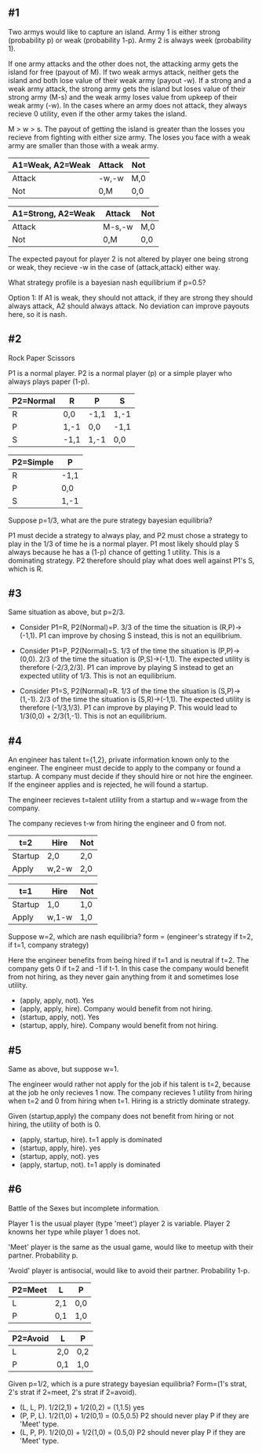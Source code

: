 ## #1

Two armys would like to capture an island. Army 1 is either strong (probability p) or weak (probability 1-p). Army 2 is always week (probability 1).

If one army attacks and the other does not, the attacking army gets the island for free (payout of M). If two weak armys attack, neither gets the island and both lose value of their weak army (payout -w). If a strong and a weak army attack, the strong army gets the island but loses value of their strong army (M-s) and the weak army loses value from upkeep of their weak army (-w). In the cases where an army does not attack, they always recieve 0 utility, even if the other army takes the island.

M > w > s. The payout of getting the island is greater than the losses you recieve from fighting with either size army. The loses you face with a weak army are smaller than those with a weak army.

| A1=Weak, A2=Weak | Attack | Not |
| ---------------- | ------ | --- |
| Attack           | -w,-w  | M,0 |
| Not              | 0,M    | 0,0 |

| A1=Strong, A2=Weak | Attack | Not |
| ------------------ | ------ | --- |
| Attack             | M-s,-w | M,0 |
| Not                | 0,M    | 0,0 |

The expected payout for player 2 is not altered by player one being strong or weak, they recieve -w in the case of (attack,attack) either way. 

What strategy profile is a bayesian nash equilibrium if p=0.5?

Option 1: If A1 is weak, they should not attack, if they are strong they should always attack, A2 should always attack. No deviation can improve payouts here, so it is nash.

## #2

Rock Paper Scissors

P1 is a normal player. P2 is a normal player (p) or a simple player who always plays paper (1-p). 

| P2=Normal | R    | P    | S    |
| --------- | ---- | ---- | ---- |
| R         | 0,0  | -1,1 | 1,-1 |
| P         | 1,-1 | 0,0  | -1,1 |
| S         | -1,1 | 1,-1 | 0,0  |

| P2=Simple | P    |
| --------- | ---- |
| R         | -1,1 |
| P         | 0,0  |
| S         | 1,-1 |

Suppose p=1/3, what are the pure strategy bayesian equilibria?

P1 must decide a strategy to always play, and P2 must chose a strategy to play in the 1/3 of time he is a normal player. P1 most likely should play S always because he has a (1-p) chance of getting 1 utility. This is a dominating strategy. P2 therefore should play what does well against P1's S, which is R. 

## #3

Same situation as above, but p=2/3. 

- Consider P1=R, P2(Normal)=P. 3/3 of the time the situation is (R,P)->(-1,1). P1 can improve by chosing S instead, this is not an equilibrium.

- Consider P1=P, P2(Normal)=S. 1/3 of the time the situation is (P,P)->(0,0). 2/3 of the time the situation is (P,S)->(-1,1). The expected utility is therefore (-2/3,2/3). P1 can improve by playing S instead to get an expected utility of 1/3. This is not an equilibrium.

- Consider P1=S, P2(Normal)=R. 1/3 of the time the situation is (S,P)->(1,-1). 2/3 of the time the situation is (S,R)->(-1,1). The expected utility is therefore (-1/3,1/3). P1  can improve by  playing P. This would lead to 1/3(0,0) + 2/3(1,-1). This is not an equilibrium.

## #4

An engineer has talent t={1,2}, private information known only to the engineer. The engineer must decide to apply to the company or found a startup. A company must decide if they should hire or not hire the engineer. If the engineer applies and is rejected, he will found a startup.

The engineer recieves t=talent utility from a startup and w=wage from the company.

The company recieves t-w from hiring the engineer and 0 from not.

| t=2     | Hire  | Not |
| ------- | ----- | --- |
| Startup | 2,0   | 2,0 |
| Apply   | w,2-w | 2,0 |

| t=1     | Hire  | Not |
| ------- | ----- | --- |
| Startup | 1,0   | 1,0 |
| Apply   | w,1-w | 1,0 |

Suppose w=2, which are nash equilibria? form = (engineer's strategy if t=2, if t=1, company strategy)

Here the engineer benefits from being hired if t=1 and is neutral if t=2. The company gets 0 if t=2 and -1 if t-1. In this case the company would benefit from not hiring, as they never gain anything from it and sometimes lose utility.

- (apply, apply, not). Yes
- (apply, apply, hire). Company would benefit from not hiring.
- (startup, apply, not). Yes
- (startup, apply, hire). Company would benefit from not hiring.

## #5

Same as above, but suppose w=1. 

The engineer would rather not apply for the job if his talent is t=2, because at the job he only recieves 1 now. The company recieves 1 utility from hiring when t=2 and 0 from hiring when t=1. Hiring is a strictly dominate strategy.


Given (startup,apply) the company does not benefit from hiring or not hiring, the utility of both is 0. 

- (apply, startup, hire). t=1 apply is dominated 
- (startup, apply, hire). yes
- (startup, apply, not). yes
- (apply, startup, not). t=1 apply is dominated

## #6

Battle of the Sexes but incomplete information.

Player 1 is the usual player (type 'meet') player 2 is variable. Player 2 knowns her type while player 1 does not.

'Meet' player is the same as the usual game, would like to meetup with their partner. Probability p. 

'Avoid' player is antisocial, would like to avoid their partner. Probability 1-p.

| P2=Meet | L   | P   |
| ------- | --- | --- |
| L       | 2,1 | 0,0 |
| P       | 0,1 | 1,0 |

| P2=Avoid | L   | P   |
| -------- | --- | --- |
| L        | 2,0 | 0,2 |
| P        | 0,1 | 1,0 |

Given p=1/2, which is a pure strategy bayesian equilibria? Form=(1's strat, 2's strat if 2=meet, 2's strat if 2=avoid).

- (L, L, P). 1/2(2,1) + 1/2(0,2) = (1,1.5) yes
- (P, P, L). 1/2(1,0) + 1/2(0,1) = (0.5,0.5) P2 should never play P if they are 'Meet' type.
- (L, P, P). 1/2(0,0) + 1/2(1,0) = (0.5,0) P2 should never play P if they are 'Meet' type.



















